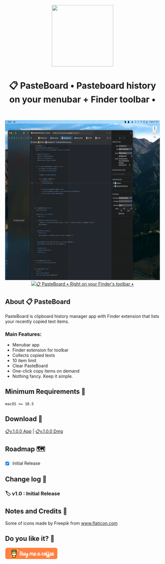 <div align="center">
	<img src="https://imgur.com/h1IugUK.png" width="200" height="200" />
	<h1><strong>📋 PasteBoard • Pasteboard history on your menubar + Finder toolbar •</strong> </h1>
	
</div>
<br>

<p align="center">
<a href="https://apps.apple.com/us/app/tabbynote-micro-note-taking/id1555858947" target="_blank">
    <img
      src="https://raw.githubusercontent.com/stevenselcuk/PasteBoard/main/demo2.gif"
      height="520"
      alt="📋 PasteBoard • Right on your menubar •"
      title="📋 PasteBoard • Right on your menubar toolbar •"
    />
	 <img
      src="https://raw.githubusercontent.com/stevenselcuk/PasteBoard/main/demo1.gif"
      height="520"
      alt="📋 PasteBoard • Right on your Finder's toolbar •"
      title="📋 PasteBoard • Right on your Finder's toolbar •"
    /></a>
	
  </p>
 

## About 📋 PasteBoard

PasteBoard is clipboard history manager app with Finder extension that lists your recently copied text items. 


### Main Features:

- Menubar app
- Finder extension for toolbar
- Collects copied texts
- 10 item limit
- Clear PasteBoard
- One-click copy items on demand
- Nothing fancy. Keep it simple.


## Minimum Requirements 🤔

`macOS >= 10.5`

## Download 🚀

[📋v.1.0.0 App](https://github.com/stevenselcuk/PasteBoard/releases/download/v.1.0.0/PasteBoard.zip) | [📋v.1.0.0 Dmg](https://github.com/stevenselcuk/PasteBoard/releases/download/v.1.0.0/PasteBoard.1.0.dmg)

## Roadmap 🗺

- [X] Initial Release


## Change log 🧠

### 🏷 v1.0 : Initial Release


## Notes and Credits 🍍

Some of icons made by Freepik from www.flaticon.com

## Do you like it? 🙌

[![Buy Me A Coffee](https://raw.githubusercontent.com/stevenselcuk/palamut/master/tools/orange_img.png)](https://www.buymeacoffee.com/stevenselcuk)


